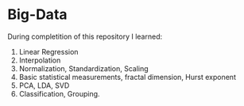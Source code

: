 # Big-Data
During completition of this repository I learned:
1. Linear Regression
2. Interpolation
3. Normalization, Standardization, Scaling
4. Basic statistical measurements, fractal dimension, Hurst exponent
5. PCA, LDA, SVD
6. Classification, Grouping.
